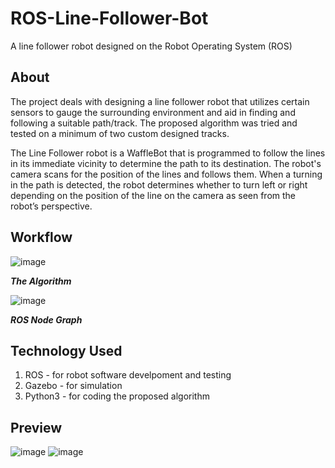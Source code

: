 # ROS-Line-Follower-Bot
A line follower robot designed on the Robot Operating System (ROS)

## About
The project deals with designing a line follower robot that utilizes certain sensors to gauge the surrounding environment and aid in finding and following a suitable path/track. The proposed algorithm was tried and tested on a minimum of two custom designed tracks.

The Line Follower robot is a WaffleBot that is programmed to follow the lines in its immediate vicinity to determine the path to its destination. The robot's camera scans for the position of the lines and follows them. When a turning in the path is detected, the robot determines whether to turn left or right depending on the position of the line on the camera as seen from the robot’s perspective.

## Workflow
![image](https://user-images.githubusercontent.com/60460452/131826556-3b4b0593-6c40-4f81-86e5-de3344275491.png)

***The Algorithm***

![image](https://user-images.githubusercontent.com/60460452/131827015-aaf64089-ea9e-480e-a3d9-dd58581c3cf8.png)

***ROS Node Graph***


## Technology Used
1. ROS - for robot software develpoment and testing
2. Gazebo - for simulation
3. Python3 - for coding the proposed algorithm

## Preview
![image](https://user-images.githubusercontent.com/60460452/131826857-f0f87ad7-7f11-4062-b84c-ea66faa61f1d.png)
![image](https://user-images.githubusercontent.com/60460452/131826913-d0502c1b-493e-44e8-afd6-beb1d83ef359.png)

